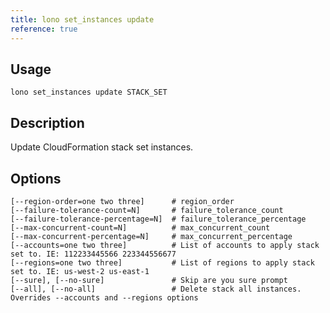 ```yaml
---
title: lono set_instances update
reference: true
---
```


## Usage

    lono set_instances update STACK_SET

## Description

Update CloudFormation stack set instances.


## Options

```
[--region-order=one two three]      # region_order
[--failure-tolerance-count=N]       # failure_tolerance_count
[--failure-tolerance-percentage=N]  # failure_tolerance_percentage
[--max-concurrent-count=N]          # max_concurrent_count
[--max-concurrent-percentage=N]     # max_concurrent_percentage
[--accounts=one two three]          # List of accounts to apply stack set to. IE: 112233445566 223344556677
[--regions=one two three]           # List of regions to apply stack set to. IE: us-west-2 us-east-1
[--sure], [--no-sure]               # Skip are you sure prompt
[--all], [--no-all]                 # Delete stack all instances. Overrides --accounts and --regions options
```

